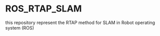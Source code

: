# ROS_RTAP_SLAM
this repository represent the RTAP method for SLAM in Robot operating system (ROS) 
